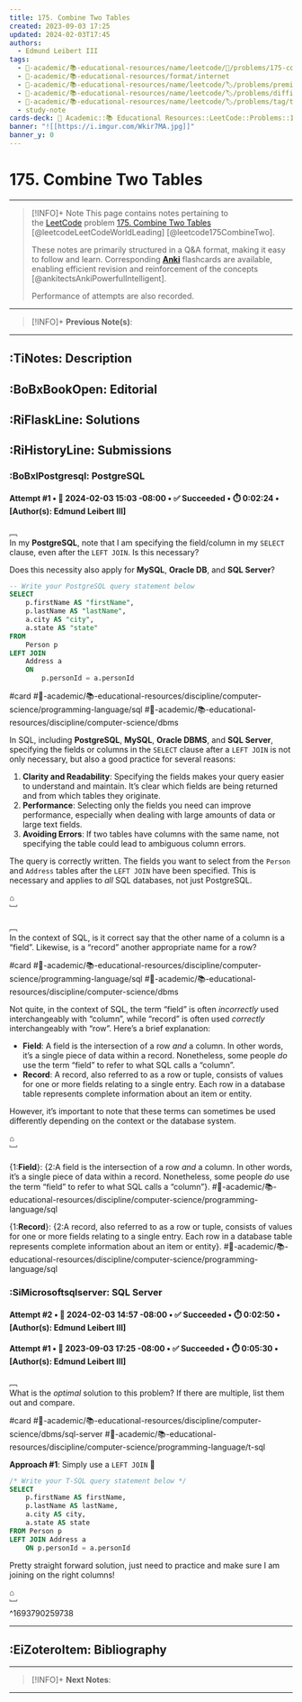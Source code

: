 ```yaml
---
title: 175. Combine Two Tables
created: 2023-09-03 17:25
updated: 2024-02-03T17:45
authors:
  - Edmund Leibert III
tags:
  - 🔴-academic/📚-educational-resources/name/leetcode/🔖/problems/175-combine-two-tables
  - 🔴-academic/📚-educational-resources/format/internet
  - 🔴-academic/📚-educational-resources/name/leetcode/🏷️/problems/premium/🔓-no
  - 🔴-academic/📚-educational-resources/name/leetcode/🏷️/problems/difficulty/easy
  - 🔴-academic/📚-educational-resources/name/leetcode/🏷️/problems/tag/topic/database
  - study-note
cards-deck: 🔴 Academic::📚 Educational Resources::LeetCode::Problems::175. Combine Two Tables
banner: "![[https://i.imgur.com/Wkir7MA.jpg]]"
banner_y: 0
---
```


#  175. Combine Two Tables

---

> [!INFO]+ Note 
> This page contains notes pertaining to the [LeetCode](https://leetcode.com/) problem [175. Combine Two Tables](https://leetcode.com/problems/combine-two-tables/description/) [@leetcodeLeetCodeWorldLeading] [@leetcode175CombineTwo].
> 
> These notes are primarily structured in a Q&A format, making it easy to follow and learn. Corresponding [**Anki**](https://apps.ankiweb.net/) flashcards are available, enabling efficient revision and reinforcement of the concepts [@ankitectsAnkiPowerfulIntelligent].
>
> Performance of attempts are also recorded.

---

> [!INFO]+
> **Previous Note(s)**:
> 

---

## :TiNotes: Description

## :BoBxBookOpen: Editorial

## :RiFlaskLine: Solutions

## :RiHistoryLine: Submissions

### :BoBxlPostgresql: PostgreSQL

#### **Attempt #1** • 📆 2024-02-03 15:03 -08:00 • ✅ Succeeded • ⏱️ 0:02:24 • \[Author(s): Edmund Leibert III\]

﹇<br>
In my **PostgreSQL**, note that I am specifying the field/column in my `SELECT` clause, even after the `LEFT JOIN`. Is this necessary? 

Does this necessity also apply for **MySQL**, **Oracle DB**, and **SQL Server**?

```sql
-- Write your PostgreSQL query statement below
SELECT
    p.firstName AS "firstName",
    p.lastName AS "lastName",
    a.city AS "city",
    a.state AS "state"
FROM
    Person p
LEFT JOIN
    Address a
    ON 
        p.personId = a.personId
```

#card #🔴-academic/📚-educational-resources/discipline/computer-science/programming-language/sql #🔴-academic/📚-educational-resources/discipline/computer-science/dbms

In SQL, including **PostgreSQL**, **MySQL**, **Oracle DBMS**, and **SQL Server**, specifying the fields or columns in the `SELECT` clause after a `LEFT JOIN` is not only necessary, but also a good practice for several reasons:

1. **Clarity and Readability**: Specifying the fields makes your query easier to understand and maintain. It’s clear which fields are being returned and from which tables they originate.
2. **Performance**: Selecting only the fields you need can improve performance, especially when dealing with large amounts of data or large text fields.
3. **Avoiding Errors**: If two tables have columns with the same name, not specifying the table could lead to ambiguous column errors.

The query is correctly written. The fields you want to select from the `Person` and `Address` tables after the `LEFT JOIN` have been specified. This is necessary and applies to *all* SQL databases, not just PostgreSQL.

⌂
<br>﹈<br>

﹇<br>
In the context of SQL, is it correct say that the other name of a column is a “field”. Likewise, is a “record” another appropriate name for a row?

#card #🔴-academic/📚-educational-resources/discipline/computer-science/programming-language/sql #🔴-academic/📚-educational-resources/discipline/computer-science/dbms 

Not quite, in the context of SQL, the term “field” is often _incorrectly_ used interchangeably with “column”, while “record” is often used _correctly_ interchangeably with “row”. Here’s a brief explanation:

- **Field**: A field is the intersection of a row _and_ a column. In other words, it’s a single piece of data within a record. Nonetheless, some people _do_ use the term “field” to refer to what SQL calls a “column”.
- **Record**: A record, also referred to as a row or tuple, consists of values for one or more fields relating to a single entry. Each row in a database table represents complete information about an item or entity.

However, it’s important to note that these terms can sometimes be used differently depending on the context or the database system.

⌂
<br>﹈<br>

{1:**Field**}: {2:A field is the intersection of a row _and_ a column. In other words, it’s a single piece of data within a record. Nonetheless, some people _do_ use the term “field” to refer to what SQL calls a “column”}.
#🔴-academic/📚-educational-resources/discipline/computer-science/programming-language/sql

{1:**Record**}: {2:A record, also referred to as a row or tuple, consists of values for one or more fields relating to a single entry. Each row in a database table represents complete information about an item or entity}.
#🔴-academic/📚-educational-resources/discipline/computer-science/programming-language/sql

### :SiMicrosoftsqlserver: SQL Server

#### **Attempt #2** • 📆 2024-02-03 14:57 -08:00 • ✅ Succeeded • ⏱️ 0:02:50 • \[Author(s): Edmund Leibert III\]

#### **Attempt #1** • 📆 2023-09-03 17:25 -08:00 • ✅ Succeeded • ⏱️ 0:05:30 • \[Author(s): Edmund Leibert III\]

﹇<br>
What is the _optimal_ solution to this problem? If there are multiple, list them out and compare.

#card #🔴-academic/📚-educational-resources/discipline/computer-science/dbms/sql-server #🔴-academic/📚-educational-resources/discipline/computer-science/programming-language/t-sql

**Approach #1**: Simply use a `LEFT JOIN` 🌟

```sql
/* Write your T-SQL query statement below */
SELECT 
    p.firstName AS firstName,
    p.lastName AS lastName,
    a.city AS city,
    a.state AS state
FROM Person p
LEFT JOIN Address a
    ON p.personId = a.personId
```

Pretty straight forward solution, just need to practice and make sure I am joining on the right columns!

⌂
<br>﹈<br>^1693790259738

---

## :EiZoteroItem: Bibliography

---

> [!INFO]+
> **Next Notes**:
> 

---
